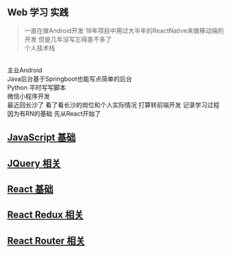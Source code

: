 ## Web 学习 实践  

> 一直在做Android开发  18年项目中用过大半年的ReactNative来做移动端的开发  但是几年没写忘得差不多了   
个人技术栈     
<br>
主业Android   
<br>
Java后台基于Springboot也能写点简单的后台    
<br>
Python 平时写写脚本 
<br>  
微信小程序开发   
<br>
最近回长沙了   看了看长沙的岗位和个人实际情况  打算转前端开发  记录学习过程  因为有RN的基础  先从React开始了

## [JavaScript 基础](https://github.com/Daemon1993/web_cc/blob/master/Js-base.md)

## [JQuery 相关](https://github.com/Daemon1993/web_cc/blob/master/jQuery-base.md)

## [React 基础](https://github.com/Daemon1993/web_cc/blob/master/react-base.md)

## [React Redux 相关](https://github.com/Daemon1993/web_cc/blob/master/React-redux.md)

 
 
## [React Router 相关](https://github.com/Daemon1993/web_cc/blob/master/React-Router.md)
